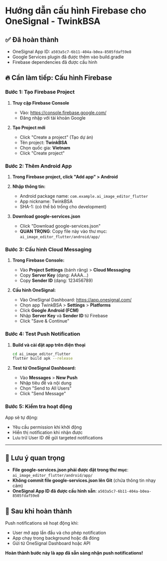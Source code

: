 # Hướng dẫn cấu hình Firebase cho OneSignal - TwinkBSA

## ✅ Đã hoàn thành
- OneSignal App ID: `a503a5c7-6b11-404a-b0ea-8505fdaf59e8`
- Google Services plugin đã được thêm vào build.gradle
- Firebase dependencies đã được cấu hình

## 🔥 Cần làm tiếp: Cấu hình Firebase

### Bước 1: Tạo Firebase Project

1. **Truy cập Firebase Console**
   - Vào: https://console.firebase.google.com/
   - Đăng nhập với tài khoản Google

2. **Tạo Project mới**
   - Click "Create a project" (Tạo dự án)
   - Tên project: **TwinkBSA**
   - Chọn quốc gia: **Vietnam**
   - Click "Create project"

### Bước 2: Thêm Android App

1. **Trong Firebase project, click "Add app" > Android**
2. **Nhập thông tin:**
   - Android package name: `com.example.ai_image_editor_flutter`
   - App nickname: TwinkBSA
   - SHA-1: (có thể bỏ trống cho development)

3. **Download google-services.json**
   - Click "Download google-services.json"
   - **QUAN TRỌNG**: Copy file này vào thư mục: `ai_image_editor_flutter/android/app/`

### Bước 3: Cấu hình Cloud Messaging

1. **Trong Firebase Console:**
   - Vào **Project Settings** (bánh răng) > **Cloud Messaging**
   - Copy **Server Key** (dạng: AAAA...)
   - Copy **Sender ID** (dạng: 123456789)

2. **Cấu hình OneSignal:**
   - Vào OneSignal Dashboard: https://app.onesignal.com/
   - Chọn app TwinkBSA > **Settings** > **Platforms**
   - Click **Google Android (FCM)**
   - Nhập **Server Key** và **Sender ID** từ Firebase
   - Click "Save & Continue"

### Bước 4: Test Push Notification

1. **Build và cài đặt app trên điện thoại**
   ```bash
   cd ai_image_editor_flutter
   flutter build apk --release
   ```

2. **Test từ OneSignal Dashboard:**
   - Vào **Messages** > **New Push**
   - Nhập tiêu đề và nội dung
   - Chọn "Send to All Users"
   - Click "Send Message"

### Bước 5: Kiểm tra hoạt động

App sẽ tự động:
- Yêu cầu permission khi khởi động
- Hiển thị notification khi nhận được
- Lưu trữ User ID để gửi targeted notifications

---

## 🚨 Lưu ý quan trọng

- **File google-services.json phải được đặt trong thư mục**: `ai_image_editor_flutter/android/app/`
- **Không commit file google-services.json lên Git** (chứa thông tin nhạy cảm)
- **OneSignal App ID đã được cấu hình sẵn**: `a503a5c7-6b11-404a-b0ea-8505fdaf59e8`

## 📱 Sau khi hoàn thành

Push notifications sẽ hoạt động khi:
- User mở app lần đầu và cho phép notification
- App chạy trong background hoặc đã đóng
- Gửi từ OneSignal Dashboard hoặc API

**Hoàn thành bước này là app đã sẵn sàng nhận push notifications!**